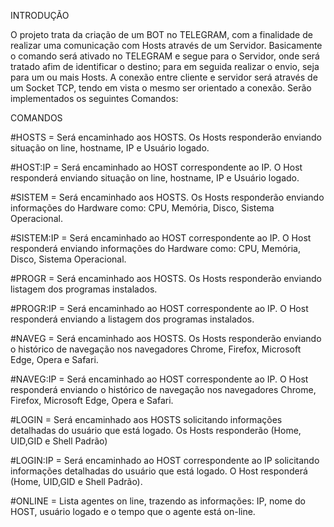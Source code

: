 INTRODUÇÃO

O projeto trata da criação de um BOT no TELEGRAM, com a finalidade de realizar uma comunicação com Hosts através de um Servidor. Basicamente o comando será ativado no TELEGRAM e segue para o Servidor, onde será tratado afim de identificar o destino; para em seguida realizar o envio, seja para um ou mais Hosts. A conexão entre cliente e servidor será através de um Socket TCP, tendo em vista o mesmo ser orientado a conexão. Serão implementados os seguintes Comandos:

COMANDOS

#HOSTS = Será encaminhado aos HOSTS. Os Hosts responderão enviando situação on line, hostname, IP e Usuário logado.

#HOST:IP = Será encaminhado ao HOST correspondente ao IP. O Host responderá enviando situação on line, hostname, IP e Usuário logado.

#SISTEM = Será encaminhado aos HOSTS. Os Hosts responderão enviando informações do Hardware como: CPU, Memória, Disco, Sistema Operacional.

#SISTEM:IP = Será encaminhado ao HOST correspondente ao IP. O Host responderá enviando informações do Hardware como: CPU, Memória, Disco, Sistema Operacional.

#PROGR = Será encaminhado aos HOSTS. Os Hosts responderão enviando listagem dos programas instalados.

#PROGR:IP = Será encaminhado ao HOST correspondente ao IP. O Host responderá enviando a listagem dos programas instalados.

#NAVEG = Será encaminhado aos HOSTS. Os Hosts responderão enviando o histórico de navegação nos navegadores Chrome, Firefox, Microsoft Edge, Opera e Safari.

#NAVEG:IP = Será encaminhado ao HOST correspondente ao IP. O Host responderá enviando o histórico de navegação nos navegadores Chrome, Firefox, Microsoft Edge, Opera e Safari.

#LOGIN = Será encaminhado aos HOSTS solicitando informações detalhadas do usuário que está logado.  Os Hosts responderão (Home, UID,GID e Shell Padrão)

#LOGIN:IP = Será encaminhado ao HOST correspondente ao IP solicitando informações detalhadas do usuário que está logado.  O Host responderá (Home, UID,GID e Shell Padrão).

#ONLINE = Lista agentes on line, trazendo as informações: IP, nome do HOST, usuário logado e o tempo que o agente está on-line.
